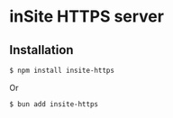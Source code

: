 # inSite HTTPS server

## Installation

```sh
$ npm install insite-https
```

Or

```sh
$ bun add insite-https
```
